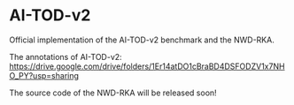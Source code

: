 # AI-TOD-v2
Official implementation of the AI-TOD-v2 benchmark and the NWD-RKA. 

The annotations of AI-TOD-v2: https://drive.google.com/drive/folders/1Er14atDO1cBraBD4DSFODZV1x7NHO_PY?usp=sharing

The source code of the NWD-RKA will be released soon!
